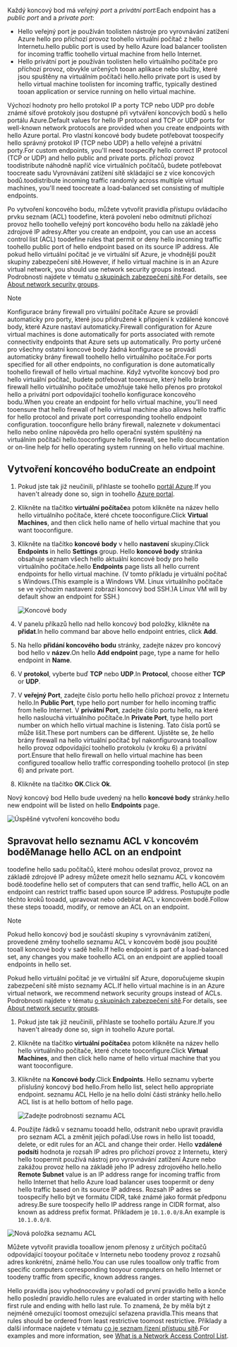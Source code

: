 
<span data-ttu-id="576b7-101">Každý koncový bod má *veřejný port* a *privátní port*:</span><span class="sxs-lookup"><span data-stu-id="576b7-101">Each endpoint has a *public port* and a *private port*:</span></span>

* <span data-ttu-id="576b7-102">Hello veřejný port je používán toolisten nástroje pro vyrovnávání zatížení Azure hello pro příchozí provoz toohello virtuální počítač z hello Internetu.</span><span class="sxs-lookup"><span data-stu-id="576b7-102">hello public port is used by hello Azure load balancer toolisten for incoming traffic toohello virtual machine from hello Internet.</span></span>
* <span data-ttu-id="576b7-103">Hello privátní port je používán toolisten hello virtuálního počítače pro příchozí provoz, obvykle určených tooan aplikace nebo služby, které jsou spuštěny na virtuálním počítači hello.</span><span class="sxs-lookup"><span data-stu-id="576b7-103">hello private port is used by hello virtual machine toolisten for incoming traffic, typically destined tooan application or service running on hello virtual machine.</span></span>

<span data-ttu-id="576b7-104">Výchozí hodnoty pro hello protokol IP a porty TCP nebo UDP pro dobře známé síťové protokoly jsou dostupné při vytváření koncových bodů s hello portálu Azure.</span><span class="sxs-lookup"><span data-stu-id="576b7-104">Default values for hello IP protocol and TCP or UDP ports for well-known network protocols are provided when you create endpoints with hello Azure portal.</span></span> <span data-ttu-id="576b7-105">Pro vlastní koncové body budete potřebovat toospecify hello správný protokol IP (TCP nebo UDP) a hello veřejné a privátní porty.</span><span class="sxs-lookup"><span data-stu-id="576b7-105">For custom endpoints, you'll need toospecify hello correct IP protocol (TCP or UDP) and hello public and private ports.</span></span> <span data-ttu-id="576b7-106">příchozí provoz toodistribute náhodně napříč více virtuálních počítačů, budete potřebovat toocreate sadu Vyrovnávání zatížení sítě skládající se z více koncových bodů.</span><span class="sxs-lookup"><span data-stu-id="576b7-106">toodistribute incoming traffic randomly across multiple virtual machines, you'll need toocreate a load-balanced set consisting of multiple endpoints.</span></span>

<span data-ttu-id="576b7-107">Po vytvoření koncového bodu, můžete vytvořit pravidla přístupu ovládacího prvku seznam (ACL) toodefine, která povolení nebo odmítnutí příchozí provoz hello toohello veřejný port koncového bodu hello na základě jeho zdrojové IP adresy.</span><span class="sxs-lookup"><span data-stu-id="576b7-107">After you create an endpoint, you can use an access control list (ACL) toodefine rules that permit or deny hello incoming traffic toohello public port of hello endpoint based on its source IP address.</span></span> <span data-ttu-id="576b7-108">Ale pokud hello virtuální počítač je ve virtuální síť Azure, je vhodnější použít skupiny zabezpečení sítě.</span><span class="sxs-lookup"><span data-stu-id="576b7-108">However, if hello virtual machine is in an Azure virtual network, you should use network security groups instead.</span></span> <span data-ttu-id="576b7-109">Podrobnosti najdete v tématu [o skupinách zabezpečení sítě](../articles/virtual-network/virtual-networks-nsg.md).</span><span class="sxs-lookup"><span data-stu-id="576b7-109">For details, see [About network security groups](../articles/virtual-network/virtual-networks-nsg.md).</span></span>

> [!NOTE]
> <span data-ttu-id="576b7-110">Konfigurace brány firewall pro virtuální počítače Azure se provádí automaticky pro porty, které jsou přidružené k připojení k vzdálené koncové body, které Azure nastaví automaticky.</span><span class="sxs-lookup"><span data-stu-id="576b7-110">Firewall configuration for Azure virtual machines is done automatically for ports associated with remote connectivity endpoints that Azure sets up automatically.</span></span> <span data-ttu-id="576b7-111">Pro porty určené pro všechny ostatní koncové body žádná konfigurace se provádí automaticky brány firewall toohello hello virtuálního počítače.</span><span class="sxs-lookup"><span data-stu-id="576b7-111">For ports specified for all other endpoints, no configuration is done automatically toohello firewall of hello virtual machine.</span></span> <span data-ttu-id="576b7-112">Když vytvoříte koncový bod pro hello virtuální počítač, budete potřebovat tooensure, který hello brány firewall hello virtuálního počítače umožňuje také hello přenos pro protokol hello a privátní port odpovídající toohello konfigurace koncového bodu.</span><span class="sxs-lookup"><span data-stu-id="576b7-112">When you create an endpoint for hello virtual machine, you'll need tooensure that hello firewall of hello virtual machine also allows hello traffic for hello protocol and private port corresponding toohello endpoint configuration.</span></span> <span data-ttu-id="576b7-113">tooconfigure hello brány firewall, naleznete v dokumentaci hello nebo online nápověda pro hello operační systém spuštěný na virtuálním počítači hello.</span><span class="sxs-lookup"><span data-stu-id="576b7-113">tooconfigure hello firewall, see hello documentation or on-line help for hello operating system running on hello virtual machine.</span></span>
>
>

## <a name="create-an-endpoint"></a><span data-ttu-id="576b7-114">Vytvoření koncového bodu</span><span class="sxs-lookup"><span data-stu-id="576b7-114">Create an endpoint</span></span>
1. <span data-ttu-id="576b7-115">Pokud jste tak již neučinili, přihlaste se toohello [portál Azure](https://portal.azure.com).</span><span class="sxs-lookup"><span data-stu-id="576b7-115">If you haven't already done so, sign in toohello [Azure portal](https://portal.azure.com).</span></span>
2. <span data-ttu-id="576b7-116">Klikněte na tlačítko **virtuální počítače**a potom klikněte na název hello hello virtuálního počítače, které chcete tooconfigure.</span><span class="sxs-lookup"><span data-stu-id="576b7-116">Click **Virtual Machines**, and then click hello name of hello virtual machine that you want tooconfigure.</span></span>
3. <span data-ttu-id="576b7-117">Klikněte na tlačítko **koncové body** v hello **nastavení** skupiny.</span><span class="sxs-lookup"><span data-stu-id="576b7-117">Click **Endpoints** in hello **Settings** group.</span></span> <span data-ttu-id="576b7-118">Hello **koncové body** stránka obsahuje seznam všech hello aktuální koncové body pro hello virtuálního počítače.</span><span class="sxs-lookup"><span data-stu-id="576b7-118">hello **Endpoints** page lists all hello current endpoints for hello virtual machine.</span></span> <span data-ttu-id="576b7-119">(V tomto příkladu je virtuální počítač s Windows.</span><span class="sxs-lookup"><span data-stu-id="576b7-119">(This example is a Windows VM.</span></span> <span data-ttu-id="576b7-120">Linux virtuálního počítače se ve výchozím nastavení zobrazí koncový bod SSH.)</span><span class="sxs-lookup"><span data-stu-id="576b7-120">A Linux VM will by default show an endpoint for SSH.)</span></span>

   <!-- ![Endpoints](./media/virtual-machines-common-classic-setup-endpoints/endpointswindows.png) -->
   ![Koncové body](./media/virtual-machines-common-classic-setup-endpoints/endpointsblade.png)

4. <span data-ttu-id="576b7-122">V panelu příkazů hello nad hello koncový bod položky, klikněte na **přidat**.</span><span class="sxs-lookup"><span data-stu-id="576b7-122">In hello command bar above hello endpoint entries, click **Add**.</span></span>
5. <span data-ttu-id="576b7-123">Na hello **přidání koncového bodu** stránky, zadejte název pro koncový bod hello v **název**.</span><span class="sxs-lookup"><span data-stu-id="576b7-123">On hello **Add endpoint** page, type a name for hello endpoint in **Name**.</span></span>
6. <span data-ttu-id="576b7-124">V **protokol**, vyberte buď **TCP** nebo **UDP**.</span><span class="sxs-lookup"><span data-stu-id="576b7-124">In **Protocol**, choose either **TCP** or **UDP**.</span></span>
7. <span data-ttu-id="576b7-125">V **veřejný Port**, zadejte číslo portu hello hello příchozí provoz z Internetu hello.</span><span class="sxs-lookup"><span data-stu-id="576b7-125">In **Public Port**, type hello port number for hello incoming traffic from hello Internet.</span></span> <span data-ttu-id="576b7-126">V **privátní Port**, zadejte číslo portu hello, na které hello naslouchá virtuálního počítače.</span><span class="sxs-lookup"><span data-stu-id="576b7-126">In **Private Port**, type hello port number on which hello virtual machine is listening.</span></span> <span data-ttu-id="576b7-127">Tato čísla portů se může lišit.</span><span class="sxs-lookup"><span data-stu-id="576b7-127">These port numbers can be different.</span></span> <span data-ttu-id="576b7-128">Ujistěte se, že hello brány firewall na hello virtuální počítač byl nakonfigurovaná tooallow hello provoz odpovídající toohello protokolu (v kroku 6) a privátní port.</span><span class="sxs-lookup"><span data-stu-id="576b7-128">Ensure that hello firewall on hello virtual machine has been configured tooallow hello traffic corresponding toohello protocol (in step 6) and private port.</span></span>
10. <span data-ttu-id="576b7-129">Klikněte na tlačítko **OK**.</span><span class="sxs-lookup"><span data-stu-id="576b7-129">Click **Ok**.</span></span>

<span data-ttu-id="576b7-130">Nový koncový bod Hello bude uvedený na hello **koncové body** stránky.</span><span class="sxs-lookup"><span data-stu-id="576b7-130">hello new endpoint will be listed on hello **Endpoints** page.</span></span>

![Úspěšné vytvoření koncového bodu](./media/virtual-machines-common-classic-setup-endpoints/endpointcreated.png)

## <a name="manage-hello-acl-on-an-endpoint"></a><span data-ttu-id="576b7-132">Spravovat hello seznamu ACL v koncovém bodě</span><span class="sxs-lookup"><span data-stu-id="576b7-132">Manage hello ACL on an endpoint</span></span>
<span data-ttu-id="576b7-133">toodefine hello sadu počítačů, které mohou odesílat provoz, provoz na základě zdrojové IP adresy můžete omezit hello seznamu ACL v koncovém bodě.</span><span class="sxs-lookup"><span data-stu-id="576b7-133">toodefine hello set of computers that can send traffic, hello ACL on an endpoint can restrict traffic based upon source IP address.</span></span> <span data-ttu-id="576b7-134">Postupujte podle těchto kroků tooadd, upravovat nebo odebírat ACL v koncovém bodě.</span><span class="sxs-lookup"><span data-stu-id="576b7-134">Follow these steps tooadd, modify, or remove an ACL on an endpoint.</span></span>

> [!NOTE]
> <span data-ttu-id="576b7-135">Pokud hello koncový bod je součástí skupiny s vyrovnáváním zatížení, provedené změny toohello seznamu ACL v koncovém bodě jsou použité tooall koncové body v sadě hello.</span><span class="sxs-lookup"><span data-stu-id="576b7-135">If hello endpoint is part of a load-balanced set, any changes you make toohello ACL on an endpoint are applied tooall endpoints in hello set.</span></span>
>
>

<span data-ttu-id="576b7-136">Pokud hello virtuální počítač je ve virtuální síť Azure, doporučujeme skupin zabezpečení sítě místo seznamy ACL.</span><span class="sxs-lookup"><span data-stu-id="576b7-136">If hello virtual machine is in an Azure virtual network, we recommend network security groups instead of ACLs.</span></span> <span data-ttu-id="576b7-137">Podrobnosti najdete v tématu [o skupinách zabezpečení sítě](../articles/virtual-network/virtual-networks-nsg.md).</span><span class="sxs-lookup"><span data-stu-id="576b7-137">For details, see [About network security groups](../articles/virtual-network/virtual-networks-nsg.md).</span></span>

1. <span data-ttu-id="576b7-138">Pokud jste tak již neučinili, přihlaste se toohello portálu Azure.</span><span class="sxs-lookup"><span data-stu-id="576b7-138">If you haven't already done so, sign in toohello Azure portal.</span></span>
2. <span data-ttu-id="576b7-139">Klikněte na tlačítko **virtuální počítače**a potom klikněte na název hello hello virtuálního počítače, které chcete tooconfigure.</span><span class="sxs-lookup"><span data-stu-id="576b7-139">Click **Virtual Machines**, and then click hello name of hello virtual machine that you want tooconfigure.</span></span>
3. <span data-ttu-id="576b7-140">Klikněte na **Koncové body**.</span><span class="sxs-lookup"><span data-stu-id="576b7-140">Click **Endpoints**.</span></span> <span data-ttu-id="576b7-141">Hello seznamu vyberte příslušný koncový bod hello.</span><span class="sxs-lookup"><span data-stu-id="576b7-141">From hello list, select hello appropriate endpoint.</span></span> <span data-ttu-id="576b7-142">seznamu ACL Hello je na hello dolní části stránky hello.</span><span class="sxs-lookup"><span data-stu-id="576b7-142">hello ACL list is at hello bottom of hello page.</span></span>

   ![Zadejte podrobnosti seznamu ACL](./media/virtual-machines-common-classic-setup-endpoints/aclpreentry.png)

4. <span data-ttu-id="576b7-144">Použijte řádků v seznamu tooadd hello, odstranit nebo upravit pravidla pro seznam ACL a změnit jejich pořadí.</span><span class="sxs-lookup"><span data-stu-id="576b7-144">Use rows in hello list tooadd, delete, or edit rules for an ACL and change their order.</span></span> <span data-ttu-id="576b7-145">Hello **vzdálené podsíti** hodnota je rozsah IP adres pro příchozí provoz z Internetu, který hello toopermit používá nástroj pro vyrovnávání zatížení Azure nebo zakážou provoz hello na základě jeho IP adresy zdrojového hello.</span><span class="sxs-lookup"><span data-stu-id="576b7-145">hello **Remote Subnet** value is an IP address range for incoming traffic from hello Internet that hello Azure load balancer uses toopermit or deny hello traffic based on its source IP address.</span></span> <span data-ttu-id="576b7-146">Rozsah IP adres se toospecify hello být ve formátu CIDR, také známé jako formát předponu adresy.</span><span class="sxs-lookup"><span data-stu-id="576b7-146">Be sure toospecify hello IP address range in CIDR format, also known as address prefix format.</span></span> <span data-ttu-id="576b7-147">Příkladem je `10.1.0.0/8`.</span><span class="sxs-lookup"><span data-stu-id="576b7-147">An example is `10.1.0.0/8`.</span></span>

 ![Nová položka seznamu ACL](./media/virtual-machines-common-classic-setup-endpoints/newaclentry.png)


<span data-ttu-id="576b7-149">Můžete vytvořit pravidla tooallow jenom přenosy z určitých počítačů odpovídající tooyour počítače v Internetu nebo toodeny provoz z rozsahů adres konkrétní, známé hello.</span><span class="sxs-lookup"><span data-stu-id="576b7-149">You can use rules tooallow only traffic from specific computers corresponding tooyour computers on hello Internet or toodeny traffic from specific, known address ranges.</span></span>

<span data-ttu-id="576b7-150">Hello pravidla jsou vyhodnocovány v pořadí od první pravidlo hello a konče hello poslední pravidlo.</span><span class="sxs-lookup"><span data-stu-id="576b7-150">hello rules are evaluated in order starting with hello first rule and ending with hello last rule.</span></span> <span data-ttu-id="576b7-151">To znamená, že by měla být z nejméně omezující toomost omezující seřazena pravidla.</span><span class="sxs-lookup"><span data-stu-id="576b7-151">This means that rules should be ordered from least restrictive toomost restrictive.</span></span> <span data-ttu-id="576b7-152">Příklady a další informace najdete v tématu [co je seznam řízení přístupu sítě](../articles/virtual-network/virtual-networks-acl.md).</span><span class="sxs-lookup"><span data-stu-id="576b7-152">For examples and more information, see [What is a Network Access Control List](../articles/virtual-network/virtual-networks-acl.md).</span></span>
